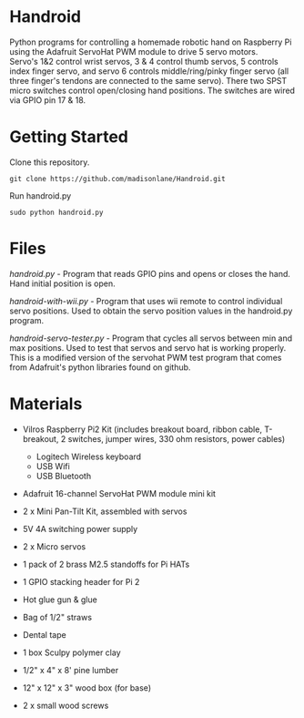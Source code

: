 # Handroid
Python programs for controlling a homemade robotic hand on Raspberry Pi using the Adafruit ServoHat PWM module to drive 5 servo motors.  
Servo's 1&2 control wrist servos, 3 & 4 control thumb servos, 5 controls index finger servo, and servo 6 controls middle/ring/pinky finger servo (all three finger's tendons are connected to the same servo).  There two SPST micro switches control open/closing hand positions.  The switches are wired via GPIO pin 17 & 18.

# Getting Started
Clone this repository.
```
git clone https://github.com/madisonlane/Handroid.git
```

Run handroid.py
```
sudo python handroid.py
```

# Files

*handroid.py* - Program that reads GPIO pins and opens or closes the hand.  Hand initial position is open.

*handroid-with-wii.py* - Program that uses wii remote to control individual servo positions.  Used to obtain the servo position values in the handroid.py program.

*handroid-servo-tester.py* - Program that cycles all servos between min and max positions.  Used to test that servos and servo hat is working properly.  This is a modified version of the servohat PWM test program that comes from Adafruit's python libraries found on github.

# Materials

- Vilros Raspberry Pi2 Kit (includes breakout board, ribbon cable, T-breakout, 2 switches, jumper wires, 330 ohm resistors, power cables) 
  - Logitech Wireless keyboard
  - USB Wifi
  - USB Bluetooth
- Adafruit 16-channel ServoHat PWM module mini kit
- 2 x Mini Pan-Tilt Kit, assembled with servos
- 5V 4A switching power supply
- 2 x Micro servos
- 1 pack of 2 brass M2.5 standoffs for Pi HATs
- 1 GPIO stacking header for Pi 2

- Hot glue gun & glue
- Bag of 1/2" straws
- Dental tape
- 1 box Sculpy polymer clay
- 1/2" x 4" x 8' pine lumber
- 12" x 12" x 3" wood box (for base)
- 2 x small wood screws

